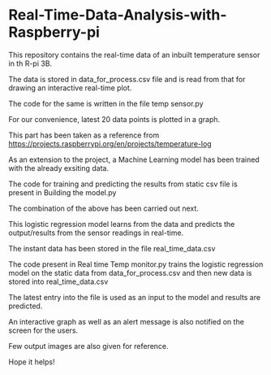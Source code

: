 # Real-Time-Data-Analysis-with-Raspberry-pi

This repository contains the real-time data of an inbuilt temperature sensor in th R-pi 3B.

The data is stored in data_for_process.csv file and is read from that for drawing an interactive real-time plot.

The code for the same is written in the file temp sensor.py

For our convenience, latest 20 data points is plotted in a graph.

This part has been taken as a reference from https://projects.raspberrypi.org/en/projects/temperature-log



As an extension to the project, a Machine Learning model has been trained with the already exsiting data.

The code for training and predicting the results from static csv file is present in Building the model.py



The combination of the above has been carried out next.

This logistic regression model learns from the data and predicts the output/results from the sensor readings in real-time.

The instant data has been stored in the file real_time_data.csv

The code present in Real time Temp monitor.py trains the logistic regression model on the static data from data_for_process.csv and then 
new data is stored into real_time_data.csv

The latest entry into the file is used as an input to the model and results are predicted.

An interactive graph as well as an alert message is also notified on the screen for the users.



Few output images are also given for reference.

Hope it helps!

